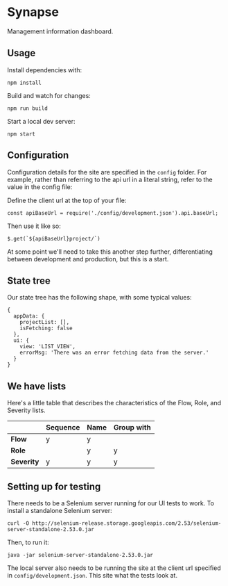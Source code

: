 # Synapse
Management information dashboard.

## Usage
Install dependencies with:
```
npm install
```

Build and watch for changes:
```
npm run build
```

Start a local dev server:
```
npm start
```

## Configuration
Configuration details for the site are specified in the `config` folder. For example, rather than referring to the api url in a literal string, refer to the value in the config file:

Define the client url at the top of your file:

```
const apiBaseUrl = require('./config/development.json').api.baseUrl;
```

Then use it like so:

```
$.get(`${apiBaseUrl}project/`)
```

At some point we'll need to take this another step further, differentiating between development and production, but this is a start.

## State tree
Our state tree has the following shape, with some typical values:

```
{
  appData: {
    projectList: [],
    isFetching: false
  },
  ui: {
    view: 'LIST_VIEW',
    errorMsg: 'There was an error fetching data from the server.'
  }
}
```

## We have lists
Here's a little table that describes the characteristics of the Flow, Role, and Severity lists.

|            |Sequence   |Name   |Group with|
|------------|-----------|-------|----------|
|**Flow**    |y          |y      |          |
|**Role**    |           |y      |y         |
|**Severity**|y          |y      |y         |


## Setting up for testing
There needs to be a Selenium server running for our UI tests to work. To install a standalone Selenium server:
```
curl -O http://selenium-release.storage.googleapis.com/2.53/selenium-server-standalone-2.53.0.jar
```

Then, to run it:
```
java -jar selenium-server-standalone-2.53.0.jar
```

The local server also needs to be running the site at the client url specified in `config/development.json`. This site what the tests look at.
